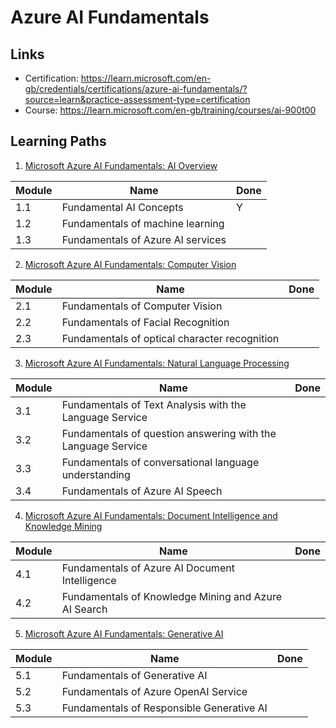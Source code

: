 # Azure AI Fundamentals

## Links

- Certification: https://learn.microsoft.com/en-gb/credentials/certifications/azure-ai-fundamentals/?source=learn&practice-assessment-type=certification
- Course: https://learn.microsoft.com/en-gb/training/courses/ai-900t00

## Learning Paths

1. [Microsoft Azure AI Fundamentals: AI Overview](https://learn.microsoft.com/en-gb/training/paths/get-started-with-artificial-intelligence-on-azure/)

| Module | Name | Done |
| ------ | ---- | ---- |
| 1.1 | Fundamental AI Concepts | Y |
| 1.2 | Fundamentals of machine learning | |
| 1.3 | Fundamentals of Azure AI services | |


2. [Microsoft Azure AI Fundamentals: Computer Vision](https://learn.microsoft.com/en-gb/training/paths/explore-computer-vision-microsoft-azure/)  

| Module | Name | Done |
| ------ | ---- | ---- |
| 2.1 | Fundamentals of Computer Vision | |
| 2.2 | Fundamentals of Facial Recognition ||
| 2.3 | Fundamentals of optical character recognition | |

3. [Microsoft Azure AI Fundamentals: Natural Language Processing](https://learn.microsoft.com/en-gb/training/paths/explore-natural-language-processing/)  

| Module | Name | Done |
| ------ | ---- | ---- |
| 3.1 | Fundamentals of Text Analysis with the Language Service ||
| 3.2 | Fundamentals of question answering with the Language Service ||
| 3.3 | Fundamentals of conversational language understanding ||
| 3.4 | Fundamentals of Azure AI Speech ||

4. [Microsoft Azure AI Fundamentals: Document Intelligence and Knowledge Mining](https://learn.microsoft.com/en-gb/training/paths/document-intelligence-knowledge-mining/)

| Module | Name | Done |
| ------ | ---- | ---- |
| 4.1 | Fundamentals of Azure AI Document Intelligence ||
| 4.2 | Fundamentals of Knowledge Mining and Azure AI Search ||

5. [Microsoft Azure AI Fundamentals: Generative AI](https://learn.microsoft.com/en-gb/training/paths/introduction-generative-ai/)

| Module | Name | Done |
| ------ | ---- | ---- |
| 5.1 | Fundamentals of Generative AI ||
| 5.2 | Fundamentals of Azure OpenAI Service ||
| 5.3 | Fundamentals of Responsible Generative AI ||

